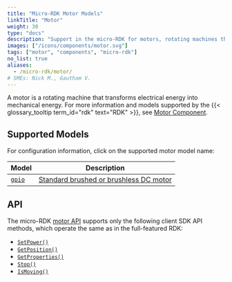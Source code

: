 ```yaml
---
title: "Micro-RDK Motor Models"
linkTitle: "Motor"
weight: 30
type: "docs"
description: "Support in the micro-RDK for motors, rotating machines that transform electrical energy into mechanical energy."
images: ["/icons/components/motor.svg"]
tags: ["motor", "components", "micro-rdk"]
no_list: true
aliases:
  - /micro-rdk/motor/
# SMEs: Nick M., Gautham V.
---
```


A motor is a rotating machine that transforms electrical energy into mechanical energy.
For more information and models supported by the {{< glossary_tooltip term_id="rdk" text="RDK" >}}, see [Motor Component](/build/configure/components/motor/).

## Supported Models

For configuration information, click on the supported motor model name:

<!-- prettier-ignore -->
| Model | Description |
| ----- | ----------- |
| [`gpio`](./gpio/) | [Standard brushed or brushless DC motor](https://en.wikipedia.org/wiki/DC_motor) |

## API

The micro-RDK [motor API](/build/configure/components/motor/#api) supports only the following client SDK API methods, which operate the same as in the full-featured RDK:

- [`SetPower()`](/build/configure/components/motor/#setpower)
- [`GetPosition()`](/build/configure/components/motor/#getposition)
- [`GetProperties()`](/build/configure/components/motor/#getproperties)
- [`Stop()`](/build/configure/components/motor/#stop)
- [`IsMoving()`](/build/configure/components/motor/#ismoving)
